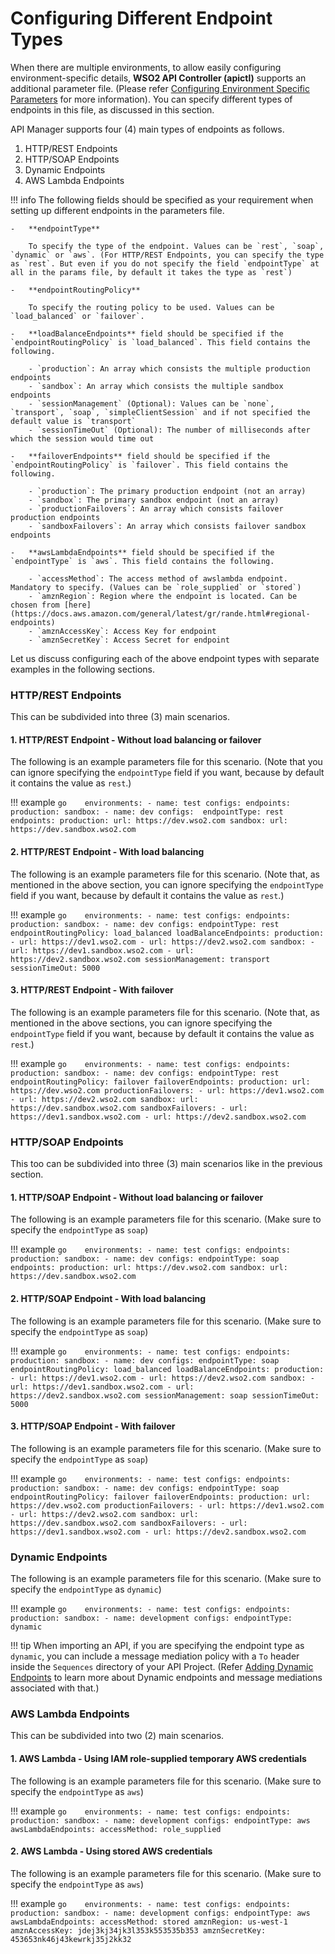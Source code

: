 #  Configuring Different Endpoint Types

When there are multiple environments, to allow easily configuring environment-specific details, **WSO2 API Controller (apictl)** supports an additional parameter file. (Please refer [Configuring Environment Specific Parameters]({{base_path}}/install-and-setup/setup/api-controller/advanced-topics/configuring-environment-specific-parameters) for more information). You can specify different types of endpoints in this file, as discussed in this section.

API Manager supports four (4) main types of endpoints as follows.

1. HTTP/REST Endpoints
2. HTTP/SOAP Endpoints
3. Dynamic Endpoints
4. AWS Lambda Endpoints

!!! info
    The following fields should be specified as your requirement when setting up different endpoints in the parameters file.
    
    -   **endpointType**
        
        To specify the type of the endpoint. Values can be `rest`, `soap`, `dynamic` or `aws`. (For HTTP/REST Endpoints, you can specify the type as `rest`. But even if you do not specify the field `endpointType` at all in the params file, by default it takes the type as `rest`)
    
    -   **endpointRoutingPolicy**
    
        To specify the routing policy to be used. Values can be `load_balanced` or `failover`.
    
    -   **loadBalanceEndpoints** field should be specified if the `endpointRoutingPolicy` is `load_balanced`. This field contains the following.

        - `production`: An array which consists the multiple production endpoints
        - `sandbox`: An array which consists the multiple sandbox endpoints
        - `sessionManagement` (Optional): Values can be `none`, `transport`, `soap`, `simpleClientSession` and if not specified the default value is `transport`
        - `sessionTimeOut` (Optional): The number of milliseconds after which the session would time out

    -   **failoverEndpoints** field should be specified if the `endpointRoutingPolicy` is `failover`. This field contains the following.

        - `production`: The primary production endpoint (not an array)
        - `sandbox`: The primary sandbox endpoint (not an array)
        - `productionFailovers`: An array which consists failover production endpoints
        - `sandboxFailovers`: An array which consists failover sandbox endpoints

    -   **awsLambdaEndpoints** field should be specified if the `endpointType` is `aws`. This field contains the following.

        - `accessMethod`: The access method of awslambda endpoint. Mandatory to specify. (Values can be `role_supplied` or `stored`)
        - `amznRegion`: Region where the endpoint is located. Can be chosen from [here](https://docs.aws.amazon.com/general/latest/gr/rande.html#regional-endpoints)
        - `amznAccessKey`: Access Key for endpoint
        - `amznSecretKey`: Access Secret for endpoint

Let us discuss configuring each of the above endpoint types with separate examples in the following sections.

### HTTP/REST Endpoints

This can be subdivided into three (3) main scenarios.

#### 1. HTTP/REST Endpoint - Without load balancing or failover

The following is an example parameters file for this scenario. (Note that you can ignore specifying the `endpointType` field if you want, because by default it contains the value as `rest`.)

!!! example
    ```go   
    environments:
      - name: test
        configs:
            endpoints:
                production:
                sandbox:
      - name: dev
        configs: 
            endpointType: rest
            endpoints:
                production:
                    url: https://dev.wso2.com
                sandbox:
                    url: https://dev.sandbox.wso2.com
    ```

#### 2. HTTP/REST Endpoint - With load balancing

The following is an example parameters file for this scenario. (Note that, as mentioned in the above section, you can ignore specifying the `endpointType` field if you want, because by default it contains the value as `rest`.)

!!! example
    ```go   
    environments:
      - name: test
        configs:
            endpoints:
                production:
                sandbox:
      - name: dev
        configs:
            endpointType: rest
            endpointRoutingPolicy: load_balanced
            loadBalanceEndpoints:
                production:
                    - url: https://dev1.wso2.com
                    - url: https://dev2.wso2.com
                sandbox:
                    - url: https://dev1.sandbox.wso2.com
                    - url: https://dev2.sandbox.wso2.com
                sessionManagement: transport
                sessionTimeOut: 5000
    ```

#### 3. HTTP/REST Endpoint - With failover

The following is an example parameters file for this scenario. (Note that, as mentioned in the above sections, you can ignore specifying the `endpointType` field if you want, because by default it contains the value as `rest`.)

!!! example
    ```go   
    environments:
      - name: test
        configs:
            endpoints:
                production:
                sandbox:
      - name: dev
        configs:
            endpointType: rest
            endpointRoutingPolicy: failover
            failoverEndpoints:
                production:
                    url: https://dev.wso2.com
                productionFailovers:
                    - url: https://dev1.wso2.com
                    - url: https://dev2.wso2.com
                sandbox:
                    url: https://dev.sandbox.wso2.com
                sandboxFailovers:
                    - url: https://dev1.sandbox.wso2.com
                    - url: https://dev2.sandbox.wso2.com
    ```

### HTTP/SOAP Endpoints

This too can be subdivided into three (3) main scenarios like in the previous section.

#### 1. HTTP/SOAP Endpoint - Without load balancing or failover

The following is an example parameters file for this scenario. (Make sure to specify the `endpointType` as `soap`)

!!! example
    ```go   
    environments:
      - name: test
        configs:
            endpoints:
                production:
                sandbox:
      - name: dev
        configs:
            endpointType: soap
            endpoints:
                production:
                    url: https://dev.wso2.com
                sandbox:
                    url: https://dev.sandbox.wso2.com
    ```

#### 2. HTTP/SOAP Endpoint - With load balancing

The following is an example parameters file for this scenario. (Make sure to specify the `endpointType` as `soap`)

!!! example
    ```go   
    environments:
      - name: test
        configs:
            endpoints:
                production:
                sandbox:
      - name: dev
        configs:
            endpointType: soap
            endpointRoutingPolicy: load_balanced
            loadBalanceEndpoints:
                production:
                    - url: https://dev1.wso2.com
                    - url: https://dev2.wso2.com
                sandbox:
                    - url: https://dev1.sandbox.wso2.com
                    - url: https://dev2.sandbox.wso2.com
                sessionManagement: soap
                sessionTimeOut: 5000
    ```

#### 3. HTTP/SOAP Endpoint - With failover

The following is an example parameters file for this scenario. (Make sure to specify the `endpointType` as `soap`)

!!! example
    ```go   
    environments:
      - name: test
        configs:
            endpoints:
                production:
                sandbox:
      - name: dev
        configs:
            endpointType: soap
            endpointRoutingPolicy: failover
            failoverEndpoints:
                production:
                    url: https://dev.wso2.com
                productionFailovers:
                    - url: https://dev1.wso2.com
                    - url: https://dev2.wso2.com
                sandbox:
                    url: https://dev.sandbox.wso2.com
                sandboxFailovers:
                    - url: https://dev1.sandbox.wso2.com
                    - url: https://dev2.sandbox.wso2.com
    ```

### Dynamic Endpoints

The following is an example parameters file for this scenario. (Make sure to specify the `endpointType` as `dynamic`)

!!! example
    ```go   
    environments:
        - name: test
          configs:
            endpoints:
                production:
                sandbox:
        - name: development
          configs:
            endpointType: dynamic
    ```

!!! tip
    When importing an API, if you are specifying the endpoint type as `dynamic`, you can include a message mediation policy with a `To` header inside the `Sequences` directory of your API Project. (Refer [Adding Dynamic Endpoints]({{base_path}}/design/api-policies/regular-gateway-policies/adding-dynamic-endpoints) to learn more about Dynamic endpoints and message mediations associated with that.)

### AWS Lambda Endpoints

This can be subdivided into two (2) main scenarios.

#### 1. AWS Lambda - Using IAM role-supplied temporary AWS credentials

The following is an example parameters file for this scenario. (Make sure to specify the `endpointType` as `aws`)

!!! example
    ```go   
    environments:
      - name: test
        configs:
            endpoints:
                production:
                sandbox:
      - name: development
        configs:
            endpointType: aws
            awsLambdaEndpoints:
                accessMethod: role_supplied
    ```

#### 2. AWS Lambda - Using stored AWS credentials

The following is an example parameters file for this scenario. (Make sure to specify the `endpointType` as `aws`)

!!! example
    ```go   
    environments:
      - name: test
        configs:
            endpoints:
                production:
                sandbox:
      - name: development
        configs:
            endpointType: aws
            awsLambdaEndpoints:
                accessMethod: stored
                amznRegion: us-west-1
                amznAccessKey: jdej3kj34jk3l353k553535b353
                amznSecretKey: 453653nk46j43kewrkj35j2kk32
    ```
